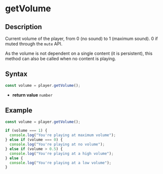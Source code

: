 # getVolume

## Description

Current volume of the player, from 0 (no sound) to 1 (maximum sound). 0 if muted through
the `mute` API.

As the volume is not dependent on a single content (it is persistent), this method can
also be called when no content is playing.

## Syntax

```js
const volume = player.getVolume();
```

- **return value** `number`

## Example

```js
const volume = player.getVolume();

if (volume === 1) {
  console.log("You're playing at maximum volume");
} else if (volume === 0) {
  console.log("You're playing at no volume");
} else if (volume > 0.5) {
  console.log("You're playing at a high volume");
} else {
  console.log("You're playing at a low volume");
}
```
